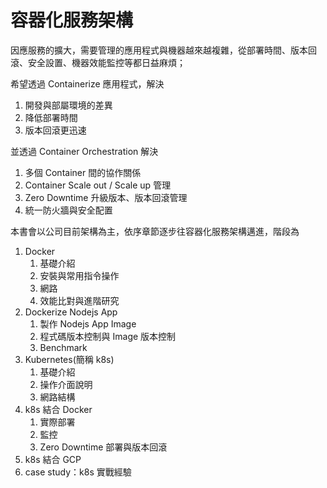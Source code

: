 # 容器化服務架構

因應服務的擴大，需要管理的應用程式與機器越來越複雜，從部署時間、版本回滾、安全設置、機器效能監控等都日益麻煩；

希望透過 Containerize 應用程式，解決

1. 開發與部屬環境的差異
2. 降低部署時間
3. 版本回滾更迅速

並透過 Container Orchestration 解決

1. 多個 Container 間的協作關係
2. Container Scale out / Scale up 管理
3. Zero Downtime 升級版本、版本回滾管理
4. 統一防火牆與安全配置

本書會以公司目前架構為主，依序章節逐步往容器化服務架構邁進，階段為

1. Docker 
   1. 基礎介紹
   2. 安裝與常用指令操作
   3. 網路
   4. 效能比對與進階研究
2. Dockerize Nodejs App
   1. 製作 Nodejs App Image
   2. 程式碼版本控制與 Image 版本控制
   3. Benchmark
3. Kubernetes\(簡稱 k8s\)
   1. 基礎介紹
   2. 操作介面說明
   3. 網路結構
4. k8s 結合 Docker
   1. 實際部署
   2. 監控
   3. Zero Downtime 部署與版本回滾
5. k8s 結合 GCP
6. case study：k8s 實戰經驗



